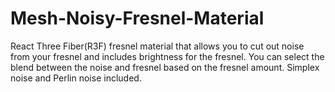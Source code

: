# Mesh-Noisy-Fresnel-Material
React Three Fiber(R3F) fresnel material  that allows you to cut out noise from your fresnel and includes brightness for the fresnel. You can select the blend between the noise and fresnel based on the fresnel amount. Simplex noise and Perlin noise included.
